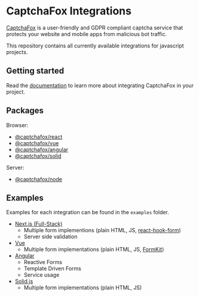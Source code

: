 # CaptchaFox Integrations

[CaptchaFox](https://captchafox.com/) is a user-friendly and GDPR compliant captcha service that protects your website and mobile apps from malicious bot traffic.

This repository contains all currently available integrations for javascript projects.

## Getting started

Read the [documentation](https://docs.captchafox.com/) to learn more about integrating CaptchaFox in your project.

## Packages

Browser:

- [@captchafox/react](https://github.com/CaptchaFox/javascript-integrations/tree/main/packages/react)
- [@captchafox/vue](https://github.com/CaptchaFox/javascript-integrations/tree/main/packages/vue)
- [@captchafox/angular](https://github.com/CaptchaFox/javascript-integrations/tree/main/packages/angular)
- [@captchafox/solid](https://github.com/CaptchaFox/javascript-integrations/tree/main/packages/solidjs)

Server:

- [@captchafox/node](https://github.com/CaptchaFox/javascript-integrations/tree/main/packages/node)

## Examples

Examples for each integration can be found in the `examples` folder.

- [Next.js (Full-Stack)](https://github.com/CaptchaFox/javascript-integrations/tree/main/examples/nextjs)
  - Multiple form implementions (plain HTML, JS, [react-hook-form](https://react-hook-form.com/))
  - Server side validation
- [Vue](https://github.com/CaptchaFox/javascript-integrations/tree/main/examples/vue)
  - Multiple form implementations (plain HTML, JS, [FormKit](https://formkit.com/))
- [Angular](https://github.com/CaptchaFox/javascript-integrations/tree/main/examples/angular)
  - Reactive Forms
  - Template Driven Forms
  - Service usage
- [Solid.js](https://github.com/CaptchaFox/javascript-integrations/tree/main/examples/solidjs)
  - Multiple form implementations (plain HTML, JS)
